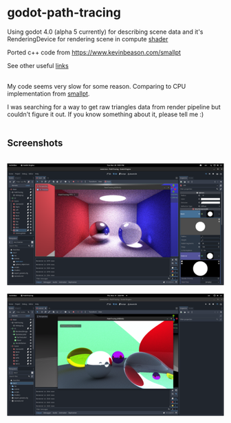# godot-path-tracing

Using godot 4.0 (alpha 5 currently) for describing scene data and it's RenderingDevice for rendering scene in compute [shader](shaders/path_tracing.comp)

Ported c++ code from https://www.kevinbeason.com/smallpt

See other useful [links](tutorials.md)
<br/><br/>


My code seems very slow for some reason. Comparing to CPU implementation from [smallpt](shaders/cpp_example/forward.cpp).

I was searching for a way to get raw triangles data from render pipeline but couldn't figure it out. If you know something about it, please tell me :)
<br/><br/>

## Screenshots
<br/>

<img src="screenshots/main.png">
<br/><br/>

<img src="screenshots/scene2.png">
